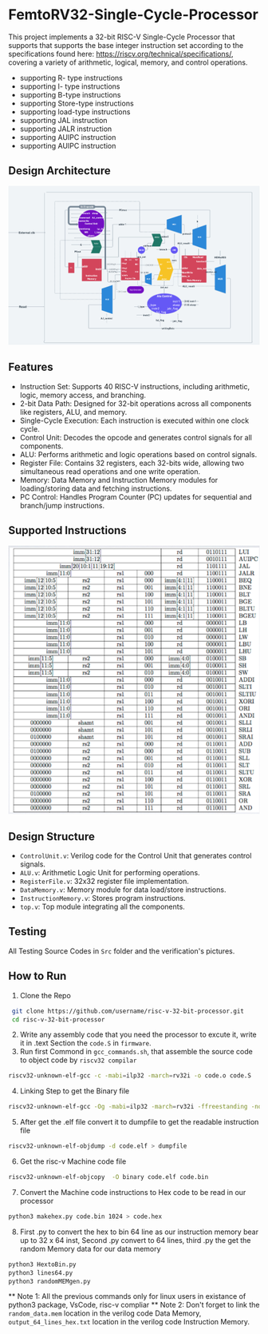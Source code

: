 # FemtoRV32-Single-Cycle-Processor
This project implements a 32-bit RISC-V Single-Cycle Processor that supports that supports the base integer instruction set according to the specifications found here: https://riscv.org/technical/specifications/, covering a variety of arithmetic, logical, memory, and control operations.
- supporting R- type instructions
- supporting I- type instructions
- supporting B-type instructions
- supporting Store-type instructions
- supporting load-type instructions
- supporting JAL instruction
- supporting JALR instruction
- supporting AUIPC instruction
- supporting AUIPC instruction

## Design Architecture

![](https://github.com/3a3del/FemtoRV32-Single-Cycle-Processor/blob/main/Arch.png)
  
## Features
 - Instruction Set: Supports 40 RISC-V instructions, including arithmetic, logic, memory access, and branching.
 - 2-bit Data Path: Designed for 32-bit operations across all components like registers, ALU, and memory.
 - Single-Cycle Execution: Each instruction is executed within one clock cycle.                                         
 - Control Unit: Decodes the opcode and generates control signals for all components.
 - ALU: Performs arithmetic and logic operations based on control signals.
 - Register File: Contains 32 registers, each 32-bits wide, allowing two simultaneous read operations and one write operation.
 - Memory: Data Memory and Instruction Memory modules for loading/storing data and fetching instructions.
 - PC Control: Handles Program Counter (PC) updates for sequential and branch/jump instructions.  
  
## Supported Instructions

![](https://github.com/3a3del/FemtoRV32-Single-Cycle-Processor/blob/main/InstructionSets.png)
  
## Design Structure  
 - `ControlUnit.v`: Verilog code for the Control Unit that generates control signals.                     
 - `ALU.v`: Arithmetic Logic Unit for performing operations.
 - `RegisterFile.v`: 32x32 register file implementation.
 - `DataMemory.v`: Memory module for data load/store instructions.
 - `InstructionMemory.v`: Stores program instructions.
 - `top.v`: Top module integrating all the components.                                                            
  
## Testing
All Testing Source Codes in `Src` folder and the verification's pictures.

## How to Run
  1. Clone the Repo
 ```bash
  git clone https://github.com/username/risc-v-32-bit-processor.git
  cd risc-v-32-bit-processor
  ```                    
  2. Write any assembly code that you need the processor to excute it, write it in .text Section the `code.S` in `firmware`.
  3. Run first Commond in `gcc_commands.sh`, that assemble the source code to object code by `riscv32 compilar`
 ```bash
riscv32-unknown-elf-gcc -c -mabi=ilp32 -march=rv32i -o code.o code.S
  ```
4. Linking Step to get the Binary file
 ```bash
riscv32-unknown-elf-gcc -Og -mabi=ilp32 -march=rv32i -ffreestanding -nostdlib -o code.elf -Wl,--build-id=none,-Bstatic,-T,sections.lds,-Map,code.map,--strip-debug code.o -lgcc
  ```
5. After get the .elf file convert it to dumpfile to get the readable instruction file
 ```bash
riscv32-unknown-elf-objdump -d code.elf > dumpfile
 ```                    
  
6. Get the risc-v Machine code file
```bash
riscv32-unknown-elf-objcopy  -O binary code.elf code.bin
  ```                    
7. Convert the Machine code instructions to Hex code to be read in our processor
 ```bash
python3 makehex.py code.bin 1024 > code.hex
```
8. First .py to convert the hex to bin 64 line as our instruction memory bear up to 32 x 64 inst, Second .py convert to 64 lines, third .py the get the random Memory data for our data memory
 ```bash
python3 HextoBin.py
python3 lines64.py
python3 randomMEMgen.py
```
** Note 1: All the previous commands only for linux users in existance of python3 package, VsCode, risc-v compliar
** Note 2: Don't forget to link the `random_data.mem` location in the verilog code Data Memory, `output_64_lines_hex.txt` location in the verilog code Instruction Memory.                    
  



